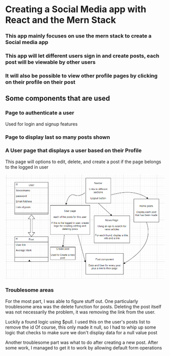 # Creating a Social Media app with React and the Mern Stack

### This app mainly focuses on use the mern stack to create a Social media app

### This app will let different users sign in and create posts, each post will be viewable by other users

### It will also be possible to view other profile pages by clicking on their profile on their post

## Some components that are used

### Page to authenticate a user

Used for login and signup features

### Page to display last so many posts shown

### A User page that displays a user based on their Profile

This page will options to edit, delete, and create a post if the page belongs to the logged in user

![Alt text](image.png)

### Troublesome areas

For the most part, I was able to figure stuff out. One particularly troublesome area was the delete function for posts. Deleting the post itself was not necessarily the problem, it was removing the link from the user.

Luckily a found logic using $pull. I used this on the user's posts list to remove the id
Of course, this only made it null, so I had to whip up some logic that checks to make sure we don't display data for a null value post

Another troublesome part was what to do after creating a new post. After some work, I managed to get it to work by allowing default form operations
